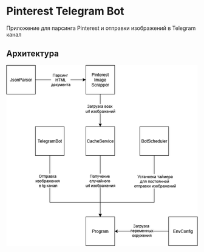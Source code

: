 # Pinterest Telegram Bot

Приложение для парсинга Pinterest и отправки изображений в Telegram канал

## Архитектура 

![Архитектура](Architecture.png)